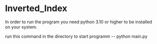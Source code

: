 # Inverted_Index

In order to run the program you need python 3.10 or higher to be installed on your system. 

run this command in the directory to start programm -- python main.py 
